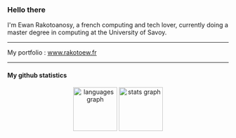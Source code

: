 ### Hello there 

 I'm Ewan Rakotoanosy, a french computing and tech lover, currently doing a master degree in computing at the University of Savoy.
 
 ---
 
 My portfolio : www.rakotoew.fr
 
 ---
#### My github statistics
<div align="center" layout="flex">
  <img src="https://github-readme-stats.vercel.app/api/top-langs?hide_title=true&layout=compact&card_width=320&langs_count=5&theme=darcula&hide_border=true&username=rakotoew" height="100" alt="languages graph"/>
 <img src="https://github-readme-stats.vercel.app/api?hide_title=true&layout=compact&card_width=320&hide_rank=false&show_icons=true&include_all_commits=true&count_private=true&disable_animations=false&theme=darcula&hide_border=true&username=rakotoew" height="100" alt="stats graph"/>
</div>
<!--
**rakotoew/rakotoew** is a ✨ _special_ ✨ repository because its `README.md` (this file) appears on your GitHub profile.

Here are some ideas to get you started:

- 🔭 I’m currently working on ...
- 🌱 I’m currently learning ...
- 👯 I’m looking to collaborate on ...
- 🤔 I’m looking for help with ...
- 💬 Ask me about ...
- 📫 How to reach me: ...
- 😄 Pronouns: ...
- ⚡ Fun fact: ...
-->
